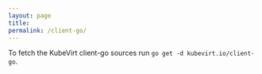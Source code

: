 ```yaml
---
layout: page
title:
permalink: /client-go/
---
```


To fetch the KubeVirt client-go sources run `go get -d kubevirt.io/client-go`.
